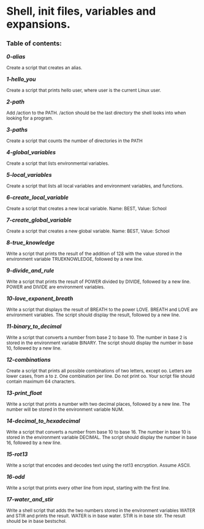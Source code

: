 # Shell, init files, variables and expansions.

### Table of contents:

***0-alias***

<sub>Create a script that creates an alias.</sub>

***1-hello_you***

<sub>Create a script that prints hello user, where user is the current Linux user.</sub>

***2-path***

<sub>Add /action to the PATH. /action should be the last directory the shell looks into when looking for a program.</sub>

***3-paths***

<sub>Create a script that counts the number of directories in the PATH</sub>

***4-global_variables***

<sub>Create a script that lists environmental variables.</sub>

***5-local_variables***

<sub>Create a script that lists all local variables and environment variables, and functions.</sub>

***6-create_local_variable***

<sub>Create a script that creates a new local variable. Name: BEST, Value: School</sub>

***7-create_global_variable***

<sub>Create a script that creates a new global variable. Name: BEST, Value: School</sub>

***8-true_knowledge***

<sub>Write a script that prints the result of the addition of 128 with the value stored in the environment variable TRUEKNOWLEDGE, followed by a new line.</sub>

***9-divide_and_rule***

<sub>Write a script that prints the result of POWER divided by DIVIDE, followed by a new line. POWER and DIVIDE are environment variables.</sub>

***10-love_exponent_breath***

<sub>Write a script that displays the result of BREATH to the power LOVE. BREATH and LOVE are environment variables. The script should display the result, followed by a new line.</sub>

***11-binary_to_decimal***

<sub>Write a script that converts a number from base 2 to base 10. The number in base 2 is stored in the environment variable BINARY. The script should display the number in base 10, followed by a new line.</sub>

***12-combinations***

<sub>Create a script that prints all possible combinations of two letters, except oo. Letters are lower cases, from a to z. One combination per line. Do not print oo. Your script file should contain maximum 64 characters.</sub>

***13-print_float***

<sub>Write a script that prints a number with two decimal places, followed by a new line. The number will be stored in the environment variable NUM.</sub>

***14-decimal_to_hexadecimal***

<sub>Write a script that converts a number from base 10 to base 16. The number in base 10 is stored in the environment variable DECIMAL. The script should display the number in base 16, followed by a new line.</sub>

***15-rot13***

<sub>Write a script that encodes and decodes text using the rot13 encryption. Assume ASCII.</sub>

***16-odd***

<sub>Write a script that prints every other line from input, starting with the first line.</sub>

***17-water_and_stir***

<sub>Write a shell script that adds the two numbers stored in the environment variables WATER and STIR and prints the result. WATER is in base water. STIR is in base stir. The result should be in base bestschol.</sub>
